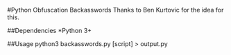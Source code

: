 #Python Obfuscation Backasswords
Thanks to Ben Kurtovic for the idea for this.

##Dependencies
*Python 3+

##Usage
python3 backasswords.py [script] > output.py

